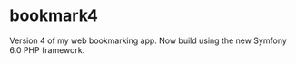 # bookmark4
Version 4 of my web bookmarking app. Now build using the new Symfony 6.0 PHP framework.
